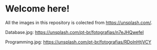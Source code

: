 # Welcome here! 

All the images in this repository is colected from https://unsplash.com/.

Database.jpg: https://unsplash.com/pt-br/fotografias/n7eJHQwefeI

Programming.jpg: https://unsplash.com/pt-br/fotografias/RDolnHtjVCY
